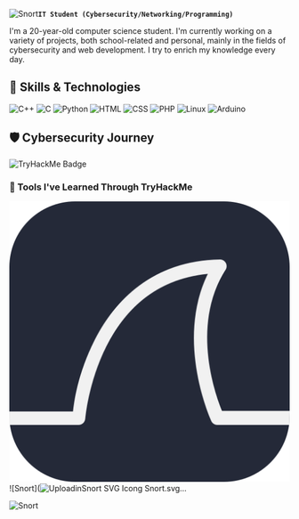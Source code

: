 ![Snort](https://github.com/user-attachments/assets/33f94128-0c1e-4520-b06d-60c9ce7bf6ed)**`IT Student (Cybersecurity/Networking/Programming)`**

I'm a 20-year-old computer science student. I'm currently working on a variety of projects, both school-related and personal, mainly in the fields of cybersecurity and web development. I try to enrich my knowledge every day.

## 🧱 Skills & Technologies
![C++](https://skillicons.dev/icons?i=cpp)
![C](https://skillicons.dev/icons?i=c)
![Python](https://skillicons.dev/icons?i=python)
![HTML](https://skillicons.dev/icons?i=html)
![CSS](https://skillicons.dev/icons?i=css)
![PHP](https://skillicons.dev/icons?i=php)
![Linux](https://skillicons.dev/icons?i=linux)
![Arduino](https://skillicons.dev/icons?i=arduino)

## 🛡️ Cybersecurity Journey
![TryHackMe Badge](https://tryhackme-badges.s3.amazonaws.com/cnd.png)

### 🧰 Tools I've Learned Through TryHackMe
![Wireshark](https://github.com/LelouchFR/skill-icons/blob/main/assets/wireshark-auto.svg)
![Snort](![Uploadin<svg xmlns="http://www.w3.org/2000/svg" width="512" height="512" viewBox="0 0 512 512"><title>Snort SVG Icon</title><path fill="currentColor" fill-rule="evenodd" d="M425.538 236.491c-17.651 32.515-40.876 53.882-63.173 80.823c-41.805 51.096-51.095 39.019-57.598 66.889c-3.716-33.445 32.515-78.037 58.527-109.623c24.155-29.728 61.315-65.96 91.043-70.604c-13.674 13.06-20.275 15.84-28.8 32.515m-13.006 46.45c12.077-14.864 39.018-43.663 66.888-53.882c-16.209 22.816-45.34 59.79-59.456 78.965c-39.55 44.185-49.457 55.344-62.244 71.534c-.929-26.012 32.516-67.818 54.812-96.617m-130.024-148.04c2.177 7.618-5.442 18.502-11.972 15.237c-3.851-8.564 5.8-25.93 11.972-15.237m-47.352 13.474c-4.353-11.971 8.172-30.888 17.967-27.623c-2.177-6.53-2.177-17.413-7.619-22.855c-13.06-13.06-31.562 31.562-37.004 15.237c10.884-10.884 22.856-29.385 39.181-26.12c20.679 3.265 4.353 26.372 15.237 33.99c3.265 3.265 6.53-6.782 11.972-1.34c-4.354 13.06-16.94 13.378-16.94 13.378c-1.018 4.56-3.859 17.335-15.176 19.687c-3.838 1.227-6.53-1.089-7.618-4.354m251.696 89.974c6.503-17.651 11.148-39.947 1.858-52.953c-6.503-8.361-36.231-5.574-53.882 1.858c-81.753 33.444-145.854 128.202-159.789 174.653c-8.361 24.154 0 46.45 21.367 47.379c45.521 2.787 110.552-56.67 133.777-81.753c24.154-26.94 48.308-62.243 56.67-89.184M172.85 38.613c-14.864 9.29-27.87 21.367-34.373 21.367c-11.148 0-25.084 0-36.232-.929c0 12.497 3.046 26.132 5.483 38.719c10.615 24.218 19.753 35.908 20.53 37.46c7.431 2.786 12.076-2.788 16.721-8.362c8.361-13.935 14.865-26.94 18.58-42.734c7.433-1.858 2.788 6.503 2.788 8.361c-5.575 16.722-10.22 38.09-24.155 49.237c-7.432 5.574-19.509 5.575-23.225-1.857c-2.192-2.923-9.032-12.06-14.113-16.28c-14.915 15.512-29.894 30.795-39.769 49.724c-31.889-7.523-59.186-.06-53.882 25.083c1.858 6.503 10.219 13.006 26.012 16.722c-30.657 29.728-46.45 91.042-18.58 111.48C11.202 334.038 2.84 340.54.983 349.83c-3.716 12.077 3.716 16.722 12.077 17.65c15.793 2.788 26.94-4.645 38.089-11.148c24.154 13.935 40.876 13.007 68.746 13.936c2.787.929 10.22 9.29 10.22 9.29s-19.51-2.788-28.8 0c-13.935 4.645-25.083 16.722-15.793 27.87c13.006 15.793 39.947 21.367 63.173 15.793c14.864 15.793 7.432 40.876-16.722 50.166c21.367-.93 46.45-14.864 48.308-44.592c.39-11.236-6.588-18.077-13.007-26.012c0 0 11.149-22.296-13.005-35.302c9.29-1.858 27.87-9.29 27.87-9.29c9.189 9.598 22.622 16.733 32.515 0c4.645-10.22-8.361-18.58-8.361-18.58l10.219-15.794c21.627 20.296 26.296 54.011 38.089 75.25c21.851 33.329 60.396 27.834 90.114 10.219c63.172-38.09 107.764-86.398 145.853-156.073c10.219-18.58 30.657-55.74 16.722-78.036c-7.432-11.149-26.94-15.793-42.734-13.006c-57.598 13.006-133.777-5.575-155.144-17.652c-.929 0 3.716-11.147.93-14.863c3.715-2.787 5.573-4.646 11.147-3.717c9.29 4.645 21.367 2.787 31.587.93c-5.574-11.149-12.078-32.516-20.439-45.522L302.91 98.998c-15.793-41.805-68.746-49.237-110.552-25.083z"/></svg>g Snort.svg…]()

![Snort](https://www.vectorlogo.zone/logos/snort/snort-icon.svg)
